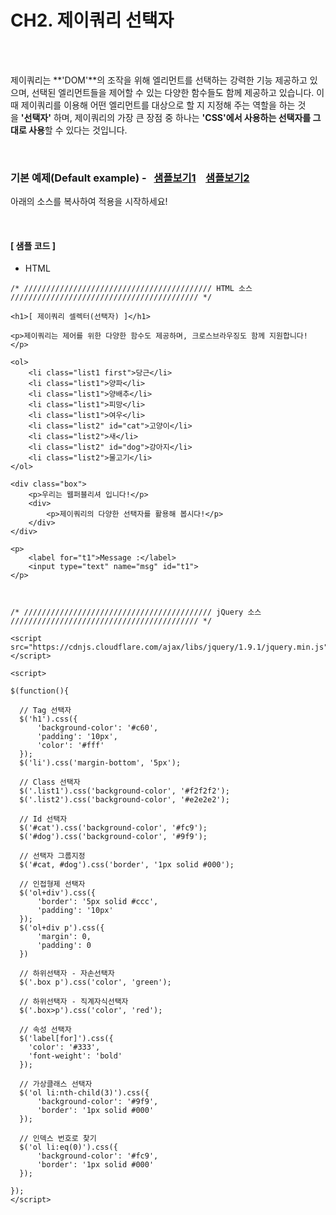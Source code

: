 # CH2. 제이쿼리 선택자

<br>
<br>

제이쿼리는 **'DOM'**의 조작을 위해 엘리먼트를 선택하는 강력한 기능 제공하고 있으며, 선택된 엘리먼트들을 제어할 수 있는 다양한 함수들도 함께 제공하고 있습니다. 이 때 제이쿼리를 이용해 어떤 엘리먼트를 대상으로 할 지 지정해 주는 역할을 하는 것을 **'선택자'** 하며, 제이쿼리의 가장 큰 장점 중 하나는 **'CSS'에서 사용하는 선택자를 그대로 사용**할 수 있다는 것입니다.

<br>

### 기본 예제(Default example) \-   [샘플보기1](http://wdschools.co.kr/gate/classroom/chapter4-jquery/page/sample/test2-selector.html)    [샘플보기2](http://wdschools.co.kr/gate/classroom/chapter4-jquery/page/sample/traversing/selector.html)

아래의 소스를 복사하여 적용을 시작하세요!

<br>

#### [ 샘플 코드 ]


- HTML

```
/* ////////////////////////////////////////// HTML 소스  ////////////////////////////////////////// */

<h1>[ 제이쿼리 셀렉터(선택자) ]</h1>

<p>제이쿼리는 제어를 위한 다양한 함수도 제공하며, 크로스브라우징도 함께 지원합니다!</p>

<ol>
	<li class="list1 first">당근</li>
	<li class="list1">양파</li>
	<li class="list1">양배추</li>
	<li class="list1">피망</li>
	<li class="list1">여우</li>
	<li class="list2" id="cat">고양이</li>
	<li class="list2">새</li>
	<li class="list2" id="dog">강아지</li>
	<li class="list2">물고기</li>
</ol>

<div class="box">
	<p>우리는 웹퍼블리셔 입니다!</p>
	<div>
		<p>제이쿼리의 다양한 선택자를 활용해 봅시다!</p>
	</div>
</div>

<p>
	<label for="t1">Message :</label>
	<input type="text" name="msg" id="t1">
</p>



/* ////////////////////////////////////////// jQuery 소스  ////////////////////////////////////////// */

<script src="https://cdnjs.cloudflare.com/ajax/libs/jquery/1.9.1/jquery.min.js"></script>

<script>
	
$(function(){

  // Tag 선택자 
  $('h1').css({
	  'background-color': '#c60',
	  'padding': '10px',
	  'color': '#fff'
  });
  $('li').css('margin-bottom', '5px');

  // Class 선택자
  $('.list1').css('background-color', '#f2f2f2');
  $('.list2').css('background-color', '#e2e2e2');

  // Id 선택자
  $('#cat').css('background-color', '#fc9');
  $('#dog').css('background-color', '#9f9');

  // 선택자 그룹지정
  $('#cat, #dog').css('border', '1px solid #000');

  // 인접형제 선택자
  $('ol+div').css({
	  'border': '5px solid #ccc',
	  'padding': '10px'
  });
  $('ol+div p').css({
	  'margin': 0, 
	  'padding': 0
  })

  // 하위선택자 - 자손선택자
  $('.box p').css('color', 'green');

  // 하위선택자 - 직계자식선택자
  $('.box>p').css('color', 'red');

  // 속성 선택자
  $('label[for]').css({
    'color': '#333',
    'font-weight': 'bold'
  });

  // 가상클래스 선택자
  $('ol li:nth-child(3)').css({
	  'background-color': '#9f9',
	  'border': '1px solid #000'
  });

  // 인덱스 번호로 찾기
  $('ol li:eq(0)').css({
	  'background-color': '#fc9',
	  'border': '1px solid #000'
  });

});
</script>
```
